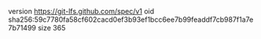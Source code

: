 version https://git-lfs.github.com/spec/v1
oid sha256:59c7780fa58cf602cacd0ef3b93ef1bcc6ee7b99feaddf7cb987f1a7e7b71499
size 365
